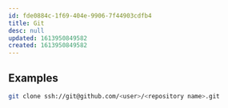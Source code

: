 ```yaml
---
id: fde0884c-1f69-404e-9906-7f44903cdfb4
title: Git
desc: null
updated: 1613950849582
created: 1613950849582
---
```


## Examples
```sh
git clone ssh://git@github.com/<user>/<repository name>.git
```
